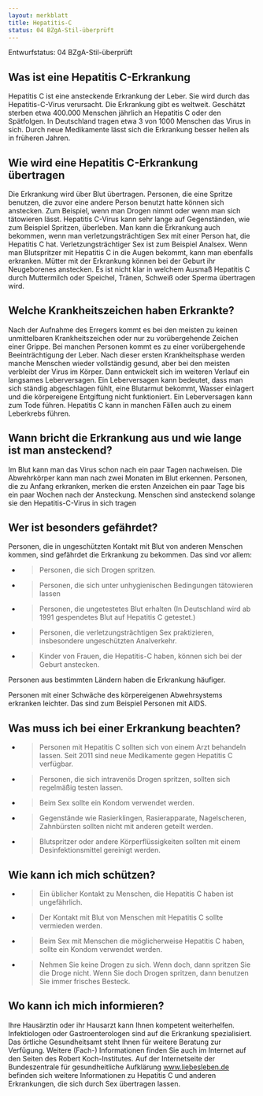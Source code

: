 ```yaml
---
layout: merkblatt
title: Hepatitis-C
status: 04 BZgA-Stil-überprüft
---
```

Entwurfstatus: 04 BZgA-Stil-überprüft
 
## Was ist eine Hepatitis C-Erkrankung

Hepatitis C ist eine ansteckende Erkrankung der Leber. Sie wird durch
das Hepatitis-C-Virus verursacht. Die Erkrankung gibt es weltweit.
Geschätzt sterben etwa 400.000 Menschen jährlich an Hepatitis C oder
den Spätfolgen. In Deutschland tragen etwa 3 von 1000 Menschen das Virus
in sich. Durch neue Medikamente lässt sich die Erkrankung besser heilen
als in früheren Jahren.

## Wie wird eine Hepatitis C-Erkrankung übertragen

Die Erkrankung wird über Blut übertragen. Personen, die eine Spritze
benutzen, die zuvor eine andere Person benutzt hatte können sich
anstecken. Zum Beispiel, wenn man Drogen nimmt oder wenn man sich
tätowieren lässt. Hepatitis C-Virus kann sehr lange auf Gegenständen,
wie zum Beispiel Spritzen, überleben. Man kann die Erkrankung auch
bekommen, wenn man verletzungsträchtigen Sex mit einer Person hat, die
Hepatitis C hat. Verletzungsträchtiger Sex ist zum Beispiel Analsex.
Wenn man Blutspritzer mit Hepatitis C in die Augen bekommt, kann man
ebenfalls erkranken. Mütter mit der Erkrankung können bei der Geburt ihr
Neugeborenes anstecken. Es ist nicht klar in welchem Ausmaß Hepatitis C
durch Muttermilch oder Speichel, Tränen, Schweiß oder Sperma übertragen
wird.

## Welche Krankheitszeichen haben Erkrankte?

Nach der Aufnahme des Erregers kommt es bei den meisten zu keinen
unmittelbaren Krankheitszeichen oder nur zu vorübergehende Zeichen einer
Grippe. Bei manchen Personen kommt es zu einer vorübergehende
Beeinträchtigung der Leber. Nach dieser ersten Krankheitsphase werden
manche Menschen wieder vollständig gesund, aber bei den meisten
verbleibt der Virus im Körper. Dann entwickelt sich im weiteren Verlauf
ein langsames Leberversagen. Ein Leberversagen kann bedeutet, dass man
sich ständig abgeschlagen fühlt, eine Blutarmut bekommt, Wasser
einlagert und die körpereigene Entgiftung nicht funktioniert. Ein
Leberversagen kann zum Tode führen. Hepatitis C kann in manchen Fällen
auch zu einem Leberkrebs führen.

## Wann bricht die Erkrankung aus und wie lange ist man ansteckend?

Im Blut kann man das Virus schon nach ein paar Tagen nachweisen. Die
Abwehrkörper kann man nach zwei Monaten im Blut erkennen. Personen, die
zu Anfang erkranken, merken die ersten Anzeichen ein paar Tage bis ein
paar Wochen nach der Ansteckung. Menschen sind ansteckend solange sie
den Hepatitis-C-Virus in sich tragen

## Wer ist besonders gefährdet?

Personen, die in ungeschützten Kontakt mit Blut von anderen Menschen
kommen, sind gefährdet die Erkrankung zu bekommen. Das sind vor allem:

  - > Personen, die sich Drogen spritzen.

  - > Personen, die sich unter unhygienischen Bedingungen tätowieren
    > lassen

  - > Personen, die ungetestetes Blut erhalten (In Deutschland wird ab
    > 1991 gespendetes Blut auf Hepatitis C getestet.)

  - > Personen, die verletzungsträchtigen Sex praktizieren, insbesondere
    > ungeschützten Analverkehr.

  - > Kinder von Frauen, die Hepatitis-C haben, können sich bei der
    > Geburt anstecken.

Personen aus bestimmten Ländern haben die Erkrankung häufiger.

Personen mit einer Schwäche des körpereigenen Abwehrsystems erkranken
leichter. Das sind zum Beispiel Personen mit AIDS.

## Was muss ich bei einer Erkrankung beachten?

  - > Personen mit Hepatitis C sollten sich von einem Arzt behandeln
    > lassen. Seit 2011 sind neue Medikamente gegen Hepatitis C
    > verfügbar.

  - > Personen, die sich intravenös Drogen spritzen, sollten sich
    > regelmäßig testen lassen.

  - > Beim Sex sollte ein Kondom verwendet werden.

  - > Gegenstände wie Rasierklingen, Rasierapparate, Nagelscheren,
    > Zahnbürsten sollten nicht mit anderen geteilt werden.

  - > Blutspritzer oder andere Körperflüssigkeiten sollten mit einem
    > Desinfektionsmittel gereinigt werden.

## Wie kann ich mich schützen?

  - > Ein üblicher Kontakt zu Menschen, die Hepatitis C haben ist
    > ungefährlich.

  - > Der Kontakt mit Blut von Menschen mit Hepatitis C sollte vermieden
    > werden.

  - > Beim Sex mit Menschen die möglicherweise Hepatitis C haben, sollte
    > ein Kondom verwendet werden.

  - > Nehmen Sie keine Drogen zu sich. Wenn doch, dann spritzen Sie die
    > Droge nicht. Wenn Sie doch Drogen spritzen, dann benutzen Sie
    > immer frisches Besteck.

## Wo kann ich mich informieren?

Ihre Hausärztin oder ihr Hausarzt kann Ihnen kompetent weiterhelfen.
Infektiologen oder Gastroenterologen sind auf die Erkrankung
spezialisiert. Das örtliche Gesundheitsamt steht Ihnen für weitere
Beratung zur Verfügung. Weitere (Fach-) Informationen finden Sie auch im
Internet auf den Seiten des Robert Koch-Institutes. Auf der
Internetseite der Bundeszentrale für gesundheitliche Aufklärung
[<span class="underline">www.liebesleben.de</span>](http://www.liebesleben.de)
befinden sich weitere Informationen zu Hepatitis C und anderen
Erkrankungen, die sich durch Sex übertragen lassen.
